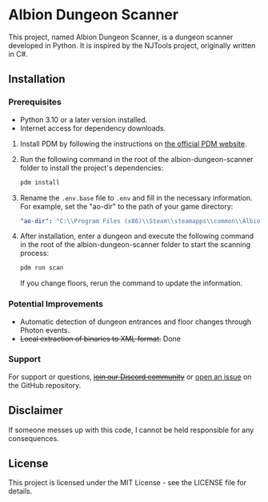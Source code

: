 # Albion Dungeon Scanner

This project, named Albion Dungeon Scanner, is a dungeon scanner developed in Python. It is inspired by the NJTools project, originally written in C#.

## Installation

### Prerequisites
- Python 3.10 or a later version installed.
- Internet access for dependency downloads.

1. Install PDM by following the instructions on [the official PDM website](https://pdm-project.org/latest/#recommended-installation-method).

2. Run the following command in the root of the albion-dungeon-scanner folder to install the project's dependencies:
   ```bash
   pdm install
   ```

3. Rename the `.env.base` file to `.env` and fill in the necessary information.
   For example, set the "ao-dir" to the path of your game directory:
   ```yaml
   "ao-dir": "C:\\Program Files (x86)\\Steam\\steamapps\\common\\Albion Online\\game\\" 
   ```

4. After installation, enter a dungeon and execute the following command in the root of the albion-dungeon-scanner folder to start the scanning process:
   ```bash
   pdm run scan
   ```
   If you change floors, rerun the command to update the information.

### Potential Improvements

- Automatic detection of dungeon entrances and floor changes through Photon events.
- ~~Local extraction of binaries to XML format.~~ Done

### Support

For support or questions, ~~[join our Discord community]()~~ or [open an issue](https://github.com/CleverCheat/albion-dungeon-scanner/issues/new) on the GitHub repository.

## Disclaimer

If someone messes up with this code, I cannot be held responsible for any consequences.

## License

This project is licensed under the MIT License - see the LICENSE file for details.

